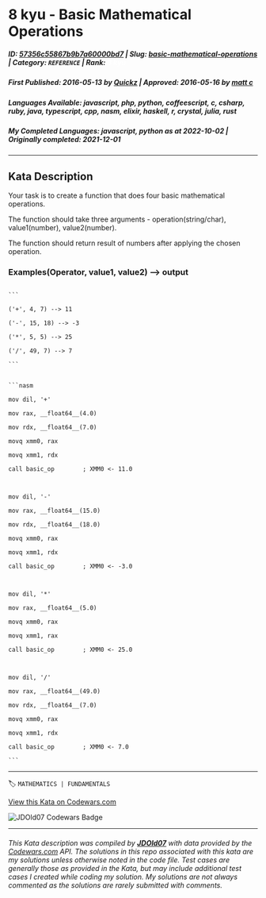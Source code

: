 # 8 kyu - Basic Mathematical Operations

##### **ID**: [57356c55867b9b7a60000bd7](https://www.codewars.com/kata/57356c55867b9b7a60000bd7) | **Slug**: [basic-mathematical-operations](https://www.codewars.com/kata/57356c55867b9b7a60000bd7) | **Category**: `REFERENCE` | **Rank**: <span style="color:white">8 kyu</span>

##### **First Published**: 2016-05-13 ***by*** [Quickz](https://www.codewars.com/users/Quickz) | **Approved**: 2016-05-16 ***by*** [matt c](https://www.codewars.com/users/matt%20c)

##### **Languages Available**: javascript, php, python, coffeescript, c, csharp, ruby, java, typescript, cpp, nasm, elixir, haskell, r, crystal, julia, rust

##### **My Completed Languages**: javascript, python ***as at*** 2022-10-02 | **Originally completed**: 2021-12-01

---

## Kata Description


Your task is to create a function that does four basic mathematical operations.



The function should take three arguments - operation(string/char), value1(number), value2(number).  

The function should return result of numbers after applying the chosen operation.



### Examples(Operator, value1, value2) --> output



~~~if-not:nasm

```

('+', 4, 7) --> 11

('-', 15, 18) --> -3

('*', 5, 5) --> 25

('/', 49, 7) --> 7

```

~~~



~~~if:nasm

```nasm

mov dil, '+'

mov rax, __float64__(4.0)

mov rdx, __float64__(7.0)

movq xmm0, rax

movq xmm1, rdx

call basic_op        ; XMM0 <- 11.0



mov dil, '-'

mov rax, __float64__(15.0)

mov rdx, __float64__(18.0)

movq xmm0, rax

movq xmm1, rdx

call basic_op        ; XMM0 <- -3.0



mov dil, '*'

mov rax, __float64__(5.0)

movq xmm0, rax

movq xmm1, rax

call basic_op        ; XMM0 <- 25.0



mov dil, '/'

mov rax, __float64__(49.0)

mov rdx, __float64__(7.0)

movq xmm0, rax

movq xmm1, rdx

call basic_op        ; XMM0 <- 7.0

```

~~~

---


🏷 `MATHEMATICS | FUNDAMENTALS`


[View this Kata on Codewars.com](https://www.codewars.com/kata/57356c55867b9b7a60000bd7)

![](https://www.codewars.com/users/jdold07/badges/large "JDOld07 Codewars Badge")

---

###### *This Kata description was compiled by [**JDOld07**](https://tpstech.dev) with data provided by the [Codewars.com](https://www.codewars.com) API.  The solutions in this repo associated with this kata are my solutions unless otherwise noted in the code file.  Test cases are generally those as provided in the Kata, but may include additional test cases I created while coding my solution.  My solutions are not always commented as the solutions are rarely submitted with comments.*

